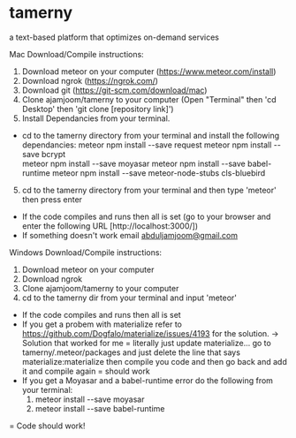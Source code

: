 # tamerny
a text-based platform that optimizes on-demand services

Mac Download/Compile instructions:
1. Download meteor on your computer (https://www.meteor.com/install)
2. Download ngrok (https://ngrok.com/)
3. Download git (https://git-scm.com/download/mac)
4. Clone ajamjoom/tamerny to your computer (Open "Terminal" then 'cd Desktop' then 'git clone [repository link]')
5. Install Dependancies from your terminal.
  - cd to the tamerny directory from your terminal and install the following dependancies:
      meteor npm install --save request
      meteor npm install --save bcrypt  
      meteor npm install --save moyasar
      meteor npm install --save babel-runtime
      meteor npm install --save meteor-node-stubs cls-bluebird
5. cd to the tamerny directory from your terminal and then type 'meteor' then press enter
  - If the code compiles and runs then all is set (go to your browser and enter the following URL [http://localhost:3000/])
  - If something doesn't work email abduljamjoom@gmail.com

Windows Download/Compile instructions:
1. Download meteor on your computer
2. Download ngrok
3. Clone ajamjoom/tamerny to your computer
4. cd to the tamerny dir from your terminal and input 'meteor'
  - If the code compiles and runs then all is set
  - If you get a probem with materialize refer to https://github.com/Dogfalo/materialize/issues/4193 for the solution. 
    -> Solution that worked for me = literally just update materialize... go to tamerny/.meteor/packages and just delete the line that says materialize:materialize then compile you code and then go back and add it and compile again = should work
  - If you get a Moyasar and a babel-runtime error do the following from your terminal:
    1. meteor install --save moyasar
    2. meteor install --save babel-runtime

= Code should work!






